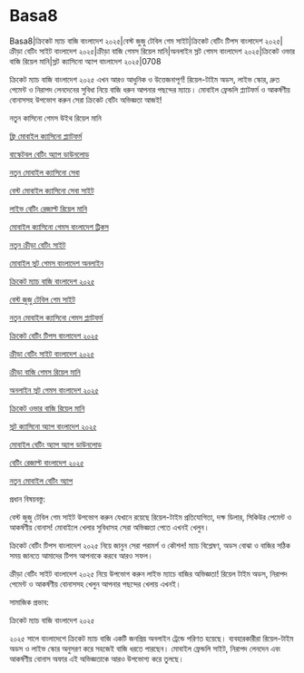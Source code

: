 # Basa8
Basa8|ক্রিকেট ম্যাচ বাজি বাংলাদেশ ২০২৫|বেস্ট জুজু টেবিল গেম সাইট|ক্রিকেট বেটিং টিপস বাংলাদেশ ২০২৫|ক্রীড়া বেটিং সাইট বাংলাদেশ ২০২৫|ক্রীড়া বাজি গেমস রিয়েল মানি|অনলাইন স্লট গেমস বাংলাদেশ ২০২৫|ক্রিকেট ওভার বাজি রিয়েল মানি|স্লট ক্যাসিনো অ্যাপ বাংলাদেশ ২০২৫|0708

ক্রিকেট ম্যাচ বাজি বাংলাদেশ ২০২৫ এখন আরও আধুনিক ও উত্তেজনাপূর্ণ! রিয়েল-টাইম অডস, লাইভ স্কোর, দ্রুত পেমেন্ট ও নিরাপদ লেনদেনের সুবিধা নিয়ে বাজি ধরুন আপনার পছন্দের ম্যাচে। মোবাইল ফ্রেন্ডলি প্ল্যাটফর্ম ও আকর্ষণীয় বোনাসসহ উপভোগ করুন সেরা ক্রিকেট বেটিং অভিজ্ঞতা আজই!

নতুন কাসিনো গেমস উইথ রিয়েল মানি

<a href="https://basa21pc.net/">ফ্রি মোবাইল ক্যাসিনো প্ল্যাটফর্ম</a>

<a href="https://basa21live.net/">বাস্কেটবল বেটিং অ্যাপ ডাউনলোড</a>

<a href="https://basa21uk.com/">নতুন মোবাইল ক্যাসিনো সেবা</a>

<a href="https://basa21uk.net/">বেস্ট মোবাইল ক্যাসিনো সেবা সাইট</a>

<a href="https://basa21hub.com/">লাইভ বেটিং রেজাল্ট রিয়েল মানি</a>

<a href="https://basa21hub.net/">মোবাইল ক্যাসিনো গেমস বাংলাদেশ ট্রিকস</a>

<a href="https://basa21sx.com/">নতুন ক্রীড়া বেটিং সাইট</a>

<a href="https://basa21sx.net/">মোবাইল স্লট গেমস বাংলাদেশ অনলাইন</a>

<a href="https://basa21wap.net/">ক্রিকেট ম্যাচ বাজি বাংলাদেশ ২০২৫</a>

<a href="https://basa21now.com/">বেস্ট জুজু টেবিল গেম সাইট</a>

<a href="https://basa21now.net/">নতুন মোবাইল ক্যাসিনো গেমস প্ল্যাটফর্ম</a>

<a href="https://basa21pro.net/">ক্রিকেট বেটিং টিপস বাংলাদেশ ২০২৫</a>

<a href="https://basa21vip.net/">ক্রীড়া বেটিং সাইট বাংলাদেশ ২০২৫</a>

<a href="https://basa21us.net/">ক্রীড়া বাজি গেমস রিয়েল মানি</a>

<a href="https://basa21vip.com/">অনলাইন স্লট গেমস বাংলাদেশ ২০২৫</a>

<a href="https://basa21us.com/">ক্রিকেট ওভার বাজি রিয়েল মানি</a>

<a href="https://basa22pc.com/">স্লট ক্যাসিনো অ্যাপ বাংলাদেশ ২০২৫</a>

<a href="https://basa22pc.net/">মোবাইল বেটিং অ্যাপ অ্যাপ ডাউনলোড</a>

<a href="https://basa22live.com/">বেটিং রেজাল্ট বাংলাদেশ ২০২৫</a>

<a href="https://basa22live.net/">নতুন মোবাইল বেটিং অ্যাপ</a>

প্রধান বিষয়বস্তু:

বেস্ট জুজু টেবিল গেম সাইট উপভোগ করুন যেখানে রয়েছে রিয়েল-টাইম প্রতিযোগিতা, দক্ষ ডিলার, সিকিউর পেমেন্ট ও আকর্ষণীয় বোনাস! মোবাইলে খেলার সুবিধাসহ সেরা অভিজ্ঞতা পেতে এখনই খেলুন।

ক্রিকেট বেটিং টিপস বাংলাদেশ ২০২৫ নিয়ে জানুন সেরা পরামর্শ ও কৌশল! ম্যাচ বিশ্লেষণ, অডস বোঝা ও বাজির সঠিক সময় জানতে আমাদের টিপস আপনাকে করবে আরও সফল।

ক্রীড়া বেটিং সাইট বাংলাদেশ ২০২৫ নিয়ে উপভোগ করুন লাইভ ম্যাচে বাজির অভিজ্ঞতা! রিয়েল টাইম অডস, নিরাপদ পেমেন্ট ও আকর্ষণীয় বোনাসসহ খেলুন আপনার পছন্দের খেলায় এখনই।

সামাজিক প্রভাব:

ক্রিকেট ম্যাচ বাজি বাংলাদেশ ২০২৫

২০২৫ সালে বাংলাদেশে ক্রিকেট ম্যাচ বাজি একটি জনপ্রিয় অনলাইন ট্রেন্ডে পরিণত হয়েছে। ব্যবহারকারীরা রিয়েল-টাইম অডস ও লাইভ স্কোর অনুসরণ করে সহজেই বাজি ধরতে পারছেন। মোবাইল ফ্রেন্ডলি সাইট, নিরাপদ লেনদেন এবং আকর্ষণীয় বোনাস অফার এই অভিজ্ঞতাকে আরও উপভোগ্য করে তুলছে।

